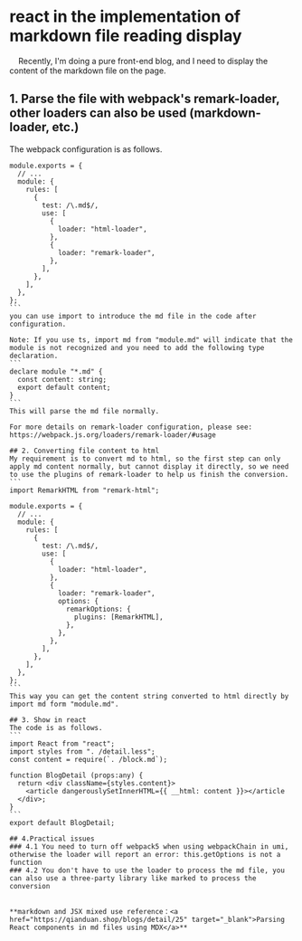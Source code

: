 # react in the implementation of markdown file reading display

     Recently, I'm doing a pure front-end blog, and I need to display the content of the markdown file on the page.

## 1. Parse the file with webpack's remark-loader, other loaders can also be used (markdown-loader, etc.)
The webpack configuration is as follows.
````
module.exports = {
  // ...
  module: {
    rules: [
      {
        test: /\.md$/,
        use: [
          {
            loader: "html-loader",
          },
          {
            loader: "remark-loader",
          },
        ],
      },
    ],
  },
};
```
you can use import to introduce the md file in the code after configuration.

Note: If you use ts, import md from "module.md" will indicate that the module is not recognized and you need to add the following type declaration.
```
declare module "*.md" {
  const content: string;
  export default content;
}
```
This will parse the md file normally.

For more details on remark-loader configuration, please see: https://webpack.js.org/loaders/remark-loader/#usage

## 2. Converting file content to html
My requirement is to convert md to html, so the first step can only apply md content normally, but cannot display it directly, so we need to use the plugins of remark-loader to help us finish the conversion.
```
import RemarkHTML from "remark-html";

module.exports = {
  // ...
  module: {
    rules: [
      {
        test: /\.md$/,
        use: [
          {
            loader: "html-loader",
          },
          {
            loader: "remark-loader",
            options: {
              remarkOptions: {
                plugins: [RemarkHTML],
              },
            },
          },
        ],
      },
    ],
  },
};
```
This way you can get the content string converted to html directly by import md form "module.md".

## 3. Show in react
The code is as follows.
```
import React from "react";
import styles from ". /detail.less";
const content = require(`. /block.md`);

function BlogDetail (props:any) {
  return <div className={styles.content}>
    <article dangerouslySetInnerHTML={{ __html: content }}></article
  </div>;
}
```
export default BlogDetail;

## 4.Practical issues
### 4.1 You need to turn off webpack5 when using webpackChain in umi, otherwise the loader will report an error: this.getOptions is not a function
### 4.2 You don't have to use the loader to process the md file, you can also use a three-party library like marked to process the conversion


**markdown and JSX mixed use reference：<a href="https://qianduan.shop/blogs/detail/25" target="_blank">Parsing React components in md files using MDX</a>**